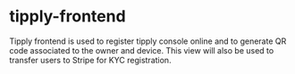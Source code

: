 # tipply-frontend
Tipply frontend is used to register tipply console online and to generate QR code associated to the owner and device. This view will also be used to transfer users to Stripe for KYC registration.
